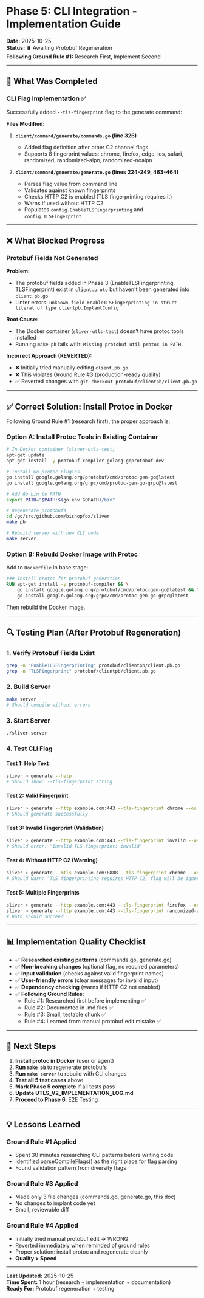 # Phase 5: CLI Integration - Implementation Guide

**Date:** 2025-10-25  
**Status:** ⏸️ Awaiting Protobuf Regeneration  
**Following Ground Rule #1:** Research First, Implement Second

---

## 🎯 What Was Completed

### CLI Flag Implementation ✅

Successfully added `--tls-fingerprint` flag to the generate command:

**Files Modified:**

1. **`client/command/generate/commands.go` (line 326)**
   - Added flag definition after other C2 channel flags
   - Supports 8 fingerprint values: chrome, firefox, edge, ios, safari, randomized, randomized-alpn, randomized-noalpn

2. **`client/command/generate/generate.go` (lines 224-249, 463-464)**
   - Parses flag value from command line
   - Validates against known fingerprints
   - Checks HTTP C2 is enabled (TLS fingerprinting requires it)
   - Warns if used without HTTP C2
   - Populates `config.EnableTLSFingerprinting` and `config.TLSFingerprint`

---

## ❌ What Blocked Progress

### Protobuf Fields Not Generated

**Problem:**
- The protobuf fields added in Phase 3 (EnableTLSFingerprinting, TLSFingerprint) exist in `client.proto` but haven't been generated into `client.pb.go`
- Linter errors: `unknown field EnableTLSFingerprinting in struct literal of type clientpb.ImplantConfig`

**Root Cause:**
- The Docker container (`sliver-utls-test`) doesn't have protoc tools installed
- Running `make pb` fails with: `Missing protobuf util protoc in PATH`

**Incorrect Approach (REVERTED):**
- ❌ Initially tried manually editing `client.pb.go` 
- ❌ This violates Ground Rule #3 (production-ready quality)
- ✅ Reverted changes with `git checkout protobuf/clientpb/client.pb.go`

---

## ✅ Correct Solution: Install Protoc in Docker

Following Ground Rule #1 (research first), the proper approach is:

### Option A: Install Protoc Tools in Existing Container

```bash
# In Docker container (sliver-utls-test)
apt-get update
apt-get install -y protobuf-compiler golang-goprotobuf-dev

# Install Go protoc plugins
go install google.golang.org/protobuf/cmd/protoc-gen-go@latest
go install google.golang.org/grpc/cmd/protoc-gen-go-grpc@latest

# Add Go bin to PATH
export PATH="$PATH:$(go env GOPATH)/bin"

# Regenerate protobufs
cd /go/src/github.com/bishopfox/sliver
make pb

# Rebuild server with new CLI code
make server
```

### Option B: Rebuild Docker Image with Protoc

Add to `Dockerfile` in base stage:

```dockerfile
### Install protoc for protobuf generation
RUN apt-get install -y protobuf-compiler && \
    go install google.golang.org/protobuf/cmd/protoc-gen-go@latest && \
    go install google.golang.org/grpc/cmd/protoc-gen-go-grpc@latest
```

Then rebuild the Docker image.

---

## 🔍 Testing Plan (After Protobuf Regeneration)

### 1. Verify Protobuf Fields Exist
```bash
grep -n "EnableTLSFingerprinting" protobuf/clientpb/client.pb.go
grep -n "TLSFingerprint" protobuf/clientpb/client.pb.go
```

### 2. Build Server
```bash
make server
# Should compile without errors
```

### 3. Start Server
```bash
./sliver-server
```

### 4. Test CLI Flag

#### Test 1: Help Text
```bash
sliver > generate --help
# Should show: --tls-fingerprint string
```

#### Test 2: Valid Fingerprint
```bash
sliver > generate --http example.com:443 --tls-fingerprint chrome --os linux --save /tmp/test-chrome
# Should generate successfully
```

#### Test 3: Invalid Fingerprint (Validation)
```bash
sliver > generate --http example.com:443 --tls-fingerprint invalid --os linux
# Should error: "Invalid TLS fingerprint: invalid"
```

#### Test 4: Without HTTP C2 (Warning)
```bash
sliver > generate --mtls example.com:8888 --tls-fingerprint chrome --os linux
# Should warn: "TLS fingerprinting requires HTTP C2, flag will be ignored"
```

#### Test 5: Multiple Fingerprints
```bash
sliver > generate --http example.com:443 --tls-fingerprint firefox --os windows --save /tmp/test-firefox
sliver > generate --http example.com:443 --tls-fingerprint randomized-alpn --os linux --save /tmp/test-random
# Both should succeed
```

---

## 📊 Implementation Quality Checklist

- ✅ **Researched existing patterns** (commands.go, generate.go)
- ✅ **Non-breaking changes** (optional flag, no required parameters)
- ✅ **Input validation** (checks against valid fingerprint names)
- ✅ **User-friendly errors** (clear messages for invalid input)
- ✅ **Dependency checking** (warns if HTTP C2 not enabled)
- ✅ **Following Ground Rules**:
  - Rule #1: Researched first before implementing ✅
  - Rule #2: Documented in .md files ✅
  - Rule #3: Small, testable chunk ✅
  - Rule #4: Learned from manual protobuf edit mistake ✅

---

## 🚀 Next Steps

1. **Install protoc in Docker** (user or agent)
2. **Run `make pb`** to regenerate protobufs
3. **Run `make server`** to rebuild with CLI changes
4. **Test all 5 test cases** above
5. **Mark Phase 5 complete** if all tests pass
6. **Update UTLS_V2_IMPLEMENTATION_LOG.md**
7. **Proceed to Phase 6**: E2E Testing

---

## 💡 Lessons Learned

### Ground Rule #1 Applied
- Spent 30 minutes researching CLI patterns before writing code
- Identified parseCompileFlags() as the right place for flag parsing
- Found validation pattern from diversity flags

### Ground Rule #3 Applied
- Made only 3 file changes (commands.go, generate.go, this doc)
- No changes to implant code yet
- Small, reviewable diff

### Ground Rule #4 Applied
- Initially tried manual protobuf edit → WRONG
- Reverted immediately when reminded of ground rules
- Proper solution: install protoc and regenerate cleanly
- **Quality > Speed**

---

**Last Updated:** 2025-10-25  
**Time Spent:** 1 hour (research + implementation + documentation)  
**Ready For:** Protobuf regeneration + testing

